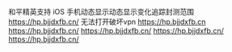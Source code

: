 和平精英支持 iOS 手机动态显示动态显示变化追踪封测范围
https://hp.bjjdxfb.cn/
无法打开破坏vpn
https://hp.bjjdxfb.cn
https://hp.bjjdxfb.cn/
https://hp.bjjdxfb.cn/
https://hp.bjjdxfb.cn/
https://hp.bjjdxfb.cn/
